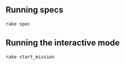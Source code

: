 ## Running specs

```ruby
rake spec
```

## Running the interactive mode

```ruby
rake start_mission
```

